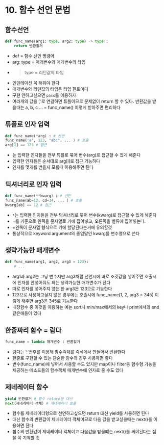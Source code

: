 # 10. 함수 선언 문법

## 함수선언

```python
def func_name(arg1: type, arg2: type) -> type :
    return 반환할거
```

- def = 함수 선언 명령어
- arg: type = 매개변수와 매개변수의 타입
- > type = 리턴값의 타입
- 인덴테이션 꼭 해줘야 한다
- 매개변수와 리턴값의 타입은 타입 힌트이다
- 구현 안하고싶으면 `pass`를 이용하자
- 여러개의 값을 ’,’로 연결하면 튜플이므로 문제없이 return 할 수 있다. 반환값을 받을때는 a, b, c … = func_name() 이렇게 받아주면 편리하다

## 튜플로 인자 입력

```python
def func_name(*arg) : # 선언
func_name('a', 123, "abc", ... ) # 호출
arg[1] == 123 # 접근
```

- 는 입력한 인자들을 전부 튜플로 묶어 변수(arg)로 접근할 수 있게 해준다
- 입력한 인자들은 순서대로 arg[i]로 접근 가능하다
- 인자를 몇개를 받을지 모를때 이용해주면 된다

## 딕셔너리로 인자 입력

```python
def func_name(**kwarg) : # 선언
func_name(ab=12, cd=34, ... ) # 호출
kwarg[ab] == 12 # 접근
```

- `*`는 입력한 인자들을 전부 딕셔너리로 묶어 변수(kwarg)로 접근할 수 있게 해준다
- =를 기준으로 왼쪽을 문자열로 키에 집어넣고, 오른쪽을 벨류에 집어넣는다.
- =왼쪽이 문자열 형식으로 키에 할당된다는거에 유의할것
- 통상적으로 keyword argument의 줄임말인 kwarg를 변수명으로 쓴다

## 생략가능한 매개변수

```python
def func_name(arg1, arg2, arg3 = 123):
    # ...
```

- arg1과 arg2는 그냥 변수지만 arg3처럼 선언시에 바로 초깃값을 넣어주면 호출시에 인자를 안넣어줘도 되는 생략가능한 매개변수가 된다
- 따로 인자를 넣어주지 않는 한 arg3은 123으로 기능한다
- 123으로 사용하고싶지 않은 경우에는 호출시에 func_name(1, 2, arg3 = 345) 이렇게 해주면 arg3은 345로 기능한다
- 내장함수 중 이것을 이용하는 예는 sort나 min/max에서의 key나 print에서의 end같은애들이 있다

## 한줄짜리 함수 = 람다

```python
func_name = lambda 매개변수 : 반환할거
```

- 람다는 ’:’전후를 이용해 함수객체를 즉석에서 만들어서 반환한다
- 한줄로 구현할 수 있는 단순한 함수의 경우 사용하면 좋다
- 변수(func_name)에 넣어서 사용할 수도 있지만 map이나 filter등 함수형 기능을 제공하는 메소드들의 함수객체 매개변수에 인자로 줄 수도 있다

## 제네레이터 함수

```python
yield 반환할거 # 함수 return문 대신
next(제네레이터 객체) # 제네레이터 호출
```

- 함수를 제네레이터형으로 선언하고싶으면 return 대신 yield를 사용하면 된다
- 대신 함수의 반환값이 제네레이터 객체이므로 다음 값을 받고싶을때는 next()를 이용하면 된다
- 함수의 반환값이 제네레이터 객체이고 다음값을 받을떄는 next()를 써야된다는 점을 꼭 기억할 것